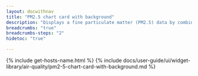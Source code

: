 ```yaml
---
layout: docwithnav
title: "PM2.5 chart card with background"
description: "Displays a fine particulate matter (PM2.5) data by combining the latest and aggregated values with the background image and optional simplified chart."
breadcrumbs: "true"
breadcrumbs-steps: "2"
hidetoc: "true"

---
```

{% include get-hosts-name.html %}
{% include docs/user-guide/ui/widget-library/air-quality/pm2-5-chart-card-with-background.md %}
